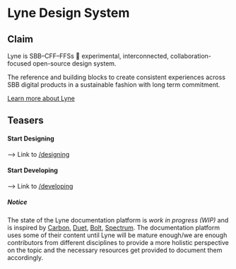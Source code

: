 # Lyne Design System

## Claim

Lyne is SBB–CFF–FFSs <span class="tag is-info">🧪 experimental</span>, interconnected, collaboration-focused open-source design system.

The reference and building blocks to create consistent experiences across SBB digital products in a sustainable fashion with long term commitment.

[Learn more about Lyne](https://lyne-documentation.netlify.app/all-about-lyne/)

## Teasers

#### Start Designing
--> Link to [/designing](https://lyne-documentation.netlify.app/designing/)

#### Start Developing
--> Link to [/developing](https://lyne-documentation.netlify.app/developing/)


##### Notice
The state of the Lyne documentation platform is *work in progress (WIP)* and is inspired by [Carbon](https://www.carbondesignsystem.com), [Duet](https://www.duetds.com), [Bolt](https://boltdesignsystem.com), [Spectrum](https://spectrum.adobe.com/). The documentation platform uses some of their content until Lyne will be mature enough/we are enough contributors from different disciplines to provide a more holistic perspective on the topic and the necessary resources get provided to document them accordingly.